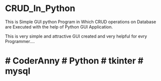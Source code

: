 # CRUD_In_Python

This is Simple GUI python Program in Which CRUD operations on Database are Executed with the help of Python GUI Application.

This is very simple and attractive GUI created and very helpful for evry Programmer....

# # CoderAnny # Python # tkinter # mysql 
